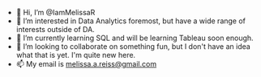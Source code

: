 - 👋 Hi, I’m @IamMelissaR
- 👀 I’m interested in Data Analytics foremost, but have a wide range of interests outside of DA.
- 🌱 I’m currently learning SQL and will be learning Tableau soon enough.
- 💞️ I’m looking to collaborate on something fun, but I don't have an idea what that is yet. I'm quite new here.
- 📫 My email is melissa.a.reiss@gmail.com

<!---
IamMelissaR/IamMelissaR is a ✨ special ✨ repository because its `README.md` (this file) appears on your GitHub profile.
You can click the Preview link to take a look at your changes.
--->
